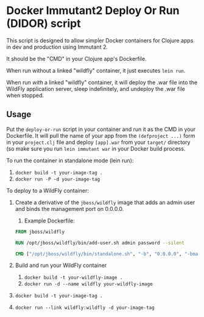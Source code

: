 # Docker Immutant2 Deploy Or Run (DIDOR) script

This script is designed to allow simpler Docker containers for Clojure apps in dev and production using Immutant 2.

It should be the "CMD" in your Clojure app's Dockerfile.

When run without a linked "wildfly" container, it just executes `lein run`.

When run *with* a linked "wildfly" container, it will deploy the .war file into the WildFly application server,
sleep indefinitely, and undeploy the .war file when stopped.

## Usage

Put the `deploy-or-run` script in your container and run it as the CMD in your Dockerfile.
It will pull the name of your app from the `(defproject ...)` form in your `project.clj` file
and deploy `[app].war` from your `target/` directory (so make sure you run `lein immutant war`
in your Docker build process.

To run the container in standalone mode (lein run):
1. `docker build -t your-image-tag .`
1. `docker run -P -d your-image-tag`

To deploy to a WildFly container:
1. Create a derivative of the `jboss/wildfly` image that adds an admin user and binds the management port on 0.0.0.0.
    1. Example Dockerfile:

    ```dockerfile
    FROM jboss/wildfly
    
    RUN /opt/jboss/wildfly/bin/add-user.sh admin password --silent
    
    CMD ["/opt/jboss/wildfly/bin/standalone.sh", "-b", "0.0.0.0", "-bmanagement", "0.0.0.0"]
    ```
1. Build and run your WildFly container
    1. `docker build -t your-wildfly-image .`
    1. `docker run -d --name wildfly your-wildfly-image`
1. `docker build -t your-image-tag .`
1. `docker run --link wildfly:wildfly -d your-image-tag`
